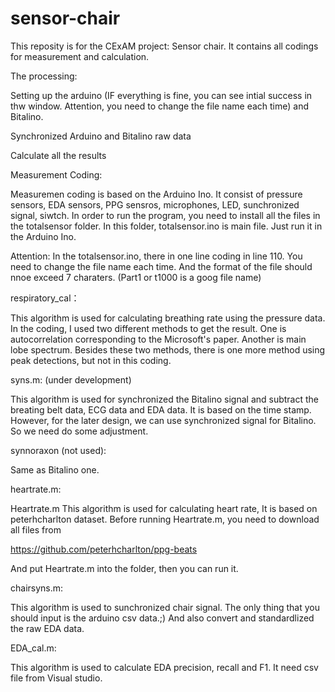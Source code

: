 # sensor-chair
This reposity is for the CExAM project: Sensor chair. It contains all codings for measurement and calculation.

The processing:

Setting up the arduino (IF everything is fine, you can see intial success in thw window. Attention, you need to change the file name each time) and Bitalino.

Synchronized Arduino and Bitalino raw data

Calculate all the results




Measurement Coding:

Measuremen coding is based on the Arduino Ino. It consist of pressure sensors, EDA sensors, PPG sensros, microphones, LED, sunchronized signal, siwtch. In order to run the program, you need to install all the files in the totalsensor folder. In this folder, totalsensor.ino is main file. Just run it in the Arduino Ino.

Attention: In the totalsensor.ino, there in one line coding in line 110. You need to change the file name each time. And the format of the file should nnoe exceed 7 charaters. (Part1 or t1000 is a goog file name)

respiratory_cal：

This algorithm is used for calculating breathing rate using the pressure data. In the coding, I used two different methods to get the result. One is autocorrelation corresponding to the Microsoft's paper. Another is main lobe spectrum. Besides these two methods, there is one more method using peak detections, but not in this coding. 

syns.m: (under development)

This algorithm is used for synchronized the Bitalino signal and subtract the breating belt data, ECG data and EDA data. It is based on the time stamp. However, for the later design, we can use synchronized signal for Bitalino. So we need do some adjustment. 

synnoraxon (not used):

Same as Bitalino one.

heartrate.m:

Heartrate.m This algorithm is used for calculating heart rate, It is based on peterhcharlton dataset. Before running Heartrate.m, you need to download all files from

https://github.com/peterhcharlton/ppg-beats

And put Heartrate.m into the folder, then you can run it.

chairsyns.m:

This algorithm is used to sunchronized chair signal. The only thing that you should input is the arduino csv data.;) And also convert and standardlized the  raw EDA data.

EDA_cal.m:

This algorithm is used to calculate EDA precision, recall and F1. It need csv file from Visual studio.





